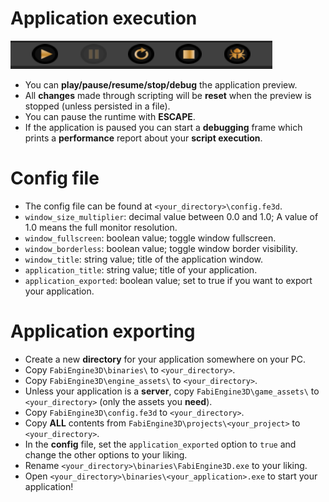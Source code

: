 # Application execution
![execution](../images/execution.png)
- You can **play/pause/resume/stop/debug** the application preview.
- All **changes** made through scripting will be **reset** when the preview is stopped (unless persisted in a file).
- You can pause the runtime with **ESCAPE**.
- If the application is paused you can start a **debugging** frame which prints a **performance** report about your **script execution**.

# Config file
- The config file can be found at `<your_directory>\config.fe3d`.
- `window_size_multiplier`: decimal value between 0.0 and 1.0; A value of 1.0 means the full monitor resolution.
- `window_fullscreen`: boolean value; toggle window fullscreen.
- `window_borderless`: boolean value; toggle window border visibility.
- `window_title`: string value; title of the application window.
- `application_title`: string value; title of your application.
- `application_exported`: boolean value; set to true if you want to export your application.

# Application exporting
- Create a new **directory** for your application somewhere on your PC.
- Copy `FabiEngine3D\binaries\` to `<your_directory>`.
- Copy `FabiEngine3D\engine_assets\` to `<your_directory>`.
- Unless your application is a **server**, copy `FabiEngine3D\game_assets\` to `<your_directory>` (only the assets you **need**).
- Copy `FabiEngine3D\config.fe3d` to `<your_directory>`.
- Copy **ALL** contents from `FabiEngine3D\projects\<your_project>` to `<your_directory>`.
- In the **config** file, set the `application_exported` option to `true` and change the other options to your liking.
- Rename `<your_directory>\binaries\FabiEngine3D.exe` to your liking.
- Open `<your_directory>\binaries\<your_application>.exe` to start your application!
